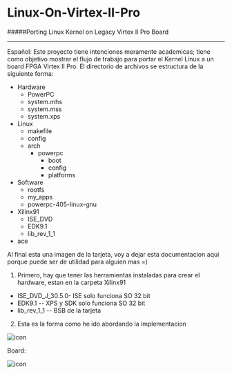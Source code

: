 Linux-On-Virtex-II-Pro
======================

#####Porting Linux Kernel on Legacy Virtex II Pro Board

*******************************************************

Español: Este proyecto tiene intenciones meramente academicas; tiene como objetivo mostrar el flujo de trabajo para portar el Kernel Linux a un board FPGA Virtex II Pro. El directorio de archivos se estructura de la siguiente forma: 

* Hardware
  * PowerPC
   * system.mhs
   * system.mss
   * system.xps
* Linux
  * makefile
  * config
  * arch
    * powerpc
      * boot
      * config
      * platforms
* Software
  * rootfs
  * my_apps
  * powerpc-405-linux-gnu
* Xilinx91
  * ISE_DVD
  * EDK9.1
  * lib_rev_1_1
* ace 

Al final esta una imagen de la tarjeta, voy a dejar esta documentacion aqui porque puede ser de utilidad para alguien mas =)

1. Primero, hay que tener las herramientas instaladas para crear el hardware, estan en la carpeta Xilinx91
 * ISE_DVD_J_30.5.0- ISE solo funciona SO 32 bit
 * EDK9.1         -- XPS y SDK solo funciona SO 32 bit
 * lib_rev_1_1    -- BSB de la tarjeta

2. Esta es la forma como he ido abordando la implementacion 

![icon](https://alonsodub.files.wordpress.com/2014/11/disec3b1o-sistema.jpg?w=545)





Board: 
  
  
![icon](http://rawski.zpt.tele.pw.edu.pl/pl/files/XUPV2P.gif)
